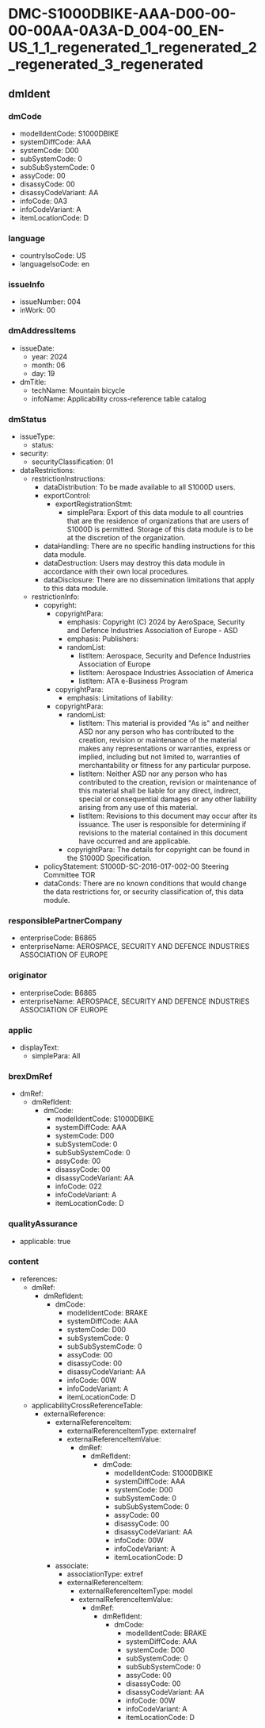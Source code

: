 # DMC-S1000DBIKE-AAA-D00-00-00-00AA-0A3A-D_004-00_EN-US_1_1_regenerated_1_regenerated_2_regenerated_3_regenerated

## dmIdent

### dmCode

*   modelIdentCode: S1000DBIKE
*   systemDiffCode: AAA
*   systemCode: D00
*   subSystemCode: 0
*   subSubSystemCode: 0
*   assyCode: 00
*   disassyCode: 00
*   disassyCodeVariant: AA
*   infoCode: 0A3
*   infoCodeVariant: A
*   itemLocationCode: D

### language

*   countryIsoCode: US
*   languageIsoCode: en

### issueInfo

*   issueNumber: 004
*   inWork: 00

### dmAddressItems

*   issueDate:
    *   year: 2024
    *   month: 06
    *   day: 19
*   dmTitle:
    *   techName: Mountain bicycle
    *   infoName: Applicability cross-reference table catalog

### dmStatus

*   issueType:
    *   status:
*   security:
    *   securityClassification: 01
*   dataRestrictions:
    *   restrictionInstructions:
        *   dataDistribution: To be made available to all S1000D users.
        *   exportControl:
            *   exportRegistrationStmt:
                *   simplePara: Export of this data module to all countries that are the residence of organizations that are users of S1000D is permitted. Storage of this data module is to be at the discretion of the organization.
        *   dataHandling: There are no specific handling instructions for this data module.
        *   dataDestruction: Users may destroy this data module in accordance with their own local procedures.
        *   dataDisclosure: There are no dissemination limitations that apply to this data module.
    *   restrictionInfo:
        *   copyright:
            *   copyrightPara:
                *   emphasis: Copyright (C) 2024 by AeroSpace, Security and Defence Industries Association of Europe - ASD
                *   emphasis: Publishers:
                *   randomList:
                    *   listItem: Aerospace, Security and Defence Industries Association of Europe
                    *   listItem: Aerospace Industries Association of America
                    *   listItem: ATA e-Business Program
            *   copyrightPara:
                *   emphasis: Limitations of liability:
            *   copyrightPara:
                *   randomList:
                    *   listItem: This material is provided "As is" and neither ASD nor any person who has contributed to the creation, revision or maintenance of the material makes any representations or warranties, express or implied, including but not limited to, warranties of merchantability or fitness for any particular purpose.
                    *   listItem: Neither ASD nor any person who has contributed to the creation, revision or maintenance of this material shall be liable for any direct, indirect, special or consequential damages or any other liability arising from any use of this material.
                    *   listItem: Revisions to this document may occur after its issuance. The user is responsible for determining if revisions to the material contained in this document have occurred and are applicable.
                *   copyrightPara: The details for copyright can be found in the S1000D Specification.
        *   policyStatement: S1000D-SC-2016-017-002-00 Steering Committee TOR
        *   dataConds: There are no known conditions that would change the data restrictions for, or security classification of, this data module.

### responsiblePartnerCompany

*   enterpriseCode: B6865
*   enterpriseName: AEROSPACE, SECURITY AND DEFENCE INDUSTRIES ASSOCIATION OF EUROPE

### originator

*   enterpriseCode: B6865
*   enterpriseName: AEROSPACE, SECURITY AND DEFENCE INDUSTRIES ASSOCIATION OF EUROPE

### applic

*   displayText:
    *   simplePara: All

### brexDmRef

*   dmRef:
    *   dmRefIdent:
        *   dmCode:
            *   modelIdentCode: S1000DBIKE
            *   systemDiffCode: AAA
            *   systemCode: D00
            *   subSystemCode: 0
            *   subSubSystemCode: 0
            *   assyCode: 00
            *   disassyCode: 00
            *   disassyCodeVariant: AA
            *   infoCode: 022
            *   infoCodeVariant: A
            *   itemLocationCode: D

### qualityAssurance

*   applicable: true

### content

*   references:
    *   dmRef:
        *   dmRefIdent:
            *   dmCode:
                *   modelIdentCode: BRAKE
                *   systemDiffCode: AAA
                *   systemCode: D00
                *   subSystemCode: 0
                *   subSubSystemCode: 0
                *   assyCode: 00
                *   disassyCode: 00
                *   disassyCodeVariant: AA
                *   infoCode: 00W
                *   infoCodeVariant: A
                *   itemLocationCode: D
    *   applicabilityCrossReferenceTable:
        *   externalReference:
            *   externalReferenceItem:
                *   externalReferenceItemType: externalref
                *   externalReferenceItemValue:
                    *   dmRef:
                        *   dmRefIdent:
                            *   dmCode:
                                *   modelIdentCode: S1000DBIKE
                                *   systemDiffCode: AAA
                                *   systemCode: D00
                                *   subSystemCode: 0
                                *   subSubSystemCode: 0
                                *   assyCode: 00
                                *   disassyCode: 00
                                *   disassyCodeVariant: AA
                                *   infoCode: 00W
                                *   infoCodeVariant: A
                                *   itemLocationCode: D
            *   associate:
                *   associationType: extref
                *   externalReferenceItem:
                    *   externalReferenceItemType: model
                    *   externalReferenceItemValue:
                        *   dmRef:
                            *   dmRefIdent:
                                *   dmCode:
                                    *   modelIdentCode: BRAKE
                                    *   systemDiffCode: AAA
                                    *   systemCode: D00
                                    *   subSystemCode: 0
                                    *   subSubSystemCode: 0
                                    *   assyCode: 00
                                    *   disassyCode: 00
                                    *   disassyCodeVariant: AA
                                    *   infoCode: 00W
                                    *   infoCodeVariant: A
                                    *   itemLocationCode: D